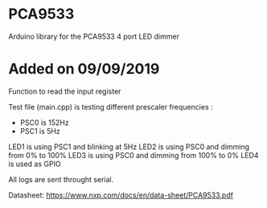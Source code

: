 # PCA9533
Arduino library for the PCA9533 4 port LED dimmer

# Added on 09/09/2019
Function to read the input register

Test file (main.cpp) is testing different prescaler frequencies :
 - PSC0 is 152Hz
 - PSC1 is 5Hz
 
LED1 is using PSC1 and blinking at 5Hz
LED2 is using PSC0 and dimming from 0% to 100%
LED3 is using PSC0 and dimming from 100% to 0%
LED4 is used as GPIO

All logs are sent throught serial.


Datasheet:
https://www.nxp.com/docs/en/data-sheet/PCA9533.pdf
